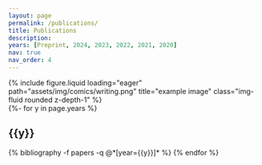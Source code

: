 ```yaml
---
layout: page
permalink: /publications/
title: Publications
description: 
years: [Preprint, 2024, 2023, 2022, 2021, 2020] 
nav: true
nav_order: 4
---
```


<div class="row">
  <div class="col-sm mt-3 mt-md-0">
    {% include figure.liquid loading="eager" path="assets/img/comics/writing.png" title="example image" class="img-fluid rounded z-depth-1" %}
  </div>
</div>

<div class="publications">
{%- for y in page.years %}
  <h2 class="year">{{y}}</h2>
  {% bibliography -f papers -q @*[year={{y}}]* %}
{% endfor %}
</div>



